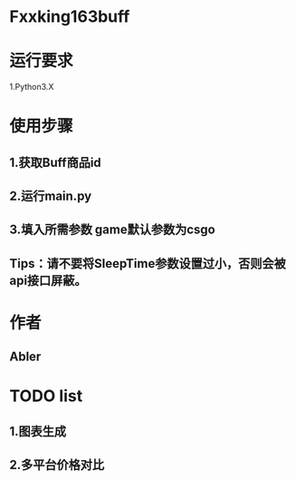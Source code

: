 # Fxxking163buff

# 运行要求
1.Python3.X

# 使用步骤
## 1.获取Buff商品id
## 2.运行main.py
## 3.填入所需参数 game默认参数为csgo
## Tips：请不要将SleepTime参数设置过小，否则会被api接口屏蔽。

# 作者
## Abler

# TODO list
## 1.图表生成
## 2.多平台价格对比
